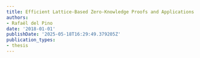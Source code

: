 ```yaml
---
title: Efficient Lattice-Based Zero-Knowledge Proofs and Applications
authors:
- Rafaël del Pino
date: '2018-01-01'
publishDate: '2025-05-18T16:29:49.379205Z'
publication_types:
- thesis
---
```

